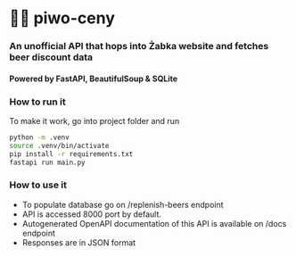 # 🐸🍺 piwo-ceny
### An unofficial API that hops into Żabka website and fetches beer discount data
#### Powered by FastAPI, BeautifulSoup & SQLite

### How to run it

To make it work, go into project folder and run 
```bash
python -m .venv
source .venv/bin/activate
pip install -r requirements.txt
fastapi run main.py
```

### How to use it
* To populate database go on /replenish-beers endpoint
* API is accessed 8000 port by default. 
* Autogenerated OpenAPI documentation of this API is available on /docs endpoint 
* Responses are in JSON format